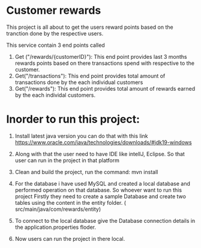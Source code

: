 # Customer rewards
 This project is all about to get the users reward points based on the tranction done by the respective users.  

This service contain 3 end points called

1) Get ("/rewards/{customerID}"): This end point provides last 3 months rewards points based on there transactions spend with respective to the customer.
2) Get("/transactions"): This end point provides total amount of transactions done by the each individual customers
3) Get("/rewards"): This end point provides total amount of rewards earned by the each individal customers.

 

# Inorder to run this project:

1) Install latest java version you can do that with this link
   https://www.oracle.com/java/technologies/downloads/#jdk19-windows

2) Along with that the user need to have IDE like intelIJ, Eclipse. So that user can run in the project in that platform

3) Clean and build the project, run the command:
mvn install

4) For the database i have used MySQL and created a local database and performed operation on that database. So whoever want to run this project 
Firstly they need to create a sample Database and create two tables using the content in the  entity folder.
( src/main/java/com/rewards/entity)

5) To connect to the local database give the Database connection details in the application.properties floder. 

6) Now users can run the project in there local.




